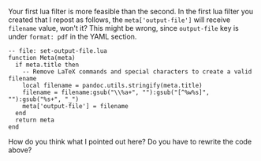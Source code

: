 Your first lua filter is more feasible than the second. In the first lua filter you created that I repost as follows, the `meta['output-file']` will receive `filename` value, won't it? This might be wrong, since `output-file` key is under `format: pdf` in the YAML section.

```
-- file: set-output-file.lua
function Meta(meta)
  if meta.title then
    -- Remove LaTeX commands and special characters to create a valid filename
    local filename = pandoc.utils.stringify(meta.title)
    filename = filename:gsub("\\%a+", ""):gsub("[^%w%s]", ""):gsub("%s+", "_")
    meta['output-file'] = filename
  end
  return meta
end
```

How do you think what I pointed out here? Do you have to rewrite the code above?